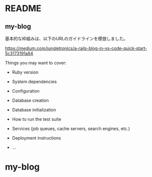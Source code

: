 # README

## my-blog

基本的な枠組みは、以下のURLのガイドラインを模倣しました。

https://medium.com/jungletronics/a-rails-blog-in-vs-code-quick-start-5c3173191a64


Things you may want to cover:

* Ruby version

* System dependencies

* Configuration

* Database creation

* Database initialization

* How to run the test suite

* Services (job queues, cache servers, search engines, etc.)

* Deployment instructions

* ...
# my-blog
